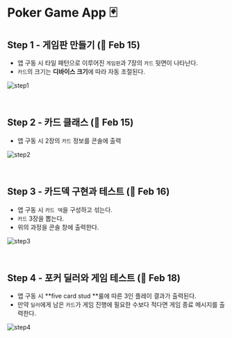 # Poker Game App 🃏
## Step 1 - 게임판 만들기 (🎉 Feb 15)

- 앱 구동 시 타일 패턴으로 이루어진 `게임판`과 7장의 `카드` 뒷면이 나타난다.  
- `카드`의 크기는 **디바이스 크기**에 따라 자동 조절된다.

![step1](https://user-images.githubusercontent.com/72188416/107912907-c24ad000-6fa2-11eb-8298-a1ee6c4f9928.png)

<br>

## Step 2 - 카드 클래스 (🎉 Feb 15)

- 앱 구동 시 2장의 `카드` 정보를 콘솔에 출력

![step2](https://user-images.githubusercontent.com/72188416/107930032-cd5f2980-6fbd-11eb-893b-71202a1cb52a.png)

<br>

## Step 3 - 카드덱 구현과 테스트 (🎉 Feb 16)

- 앱 구동 시 `카드 덱`을 구성하고 섞는다.
- `카드` 3장을 뽑는다.
- 위의 과정을 콘솔 창에 출력한다.

![step3](https://user-images.githubusercontent.com/72188416/108039266-39559680-707f-11eb-804f-b3e2a6739d4a.png)

<br>

## Step 4 - 포커 딜러와 게임 테스트 (🎉 Feb 18)

- 앱 구동 시 **five card stud **룰에 따른 3인 플레이 결과가 출력된다.
- 만약 `딜러`에게 남은 `카드`가 게임 진행에 필요한 수보다 적다면 게임 종료 메시지를 출력한다.

![step4](https://user-images.githubusercontent.com/72188416/108311279-24504300-71f8-11eb-8681-d2f37ba1bd23.png)

